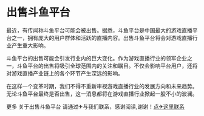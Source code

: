 # 出售斗鱼平台

最近，有传闻称斗鱼平台可能会被出售。据悉，斗鱼平台是中国最大的游戏直播平台之一，拥有庞大的用户群体和活跃的直播内容。出售斗鱼平台将会对游戏直播行业产生重大影响。

斗鱼平台的出售可能会引发行业内的巨大变化。作为游戏直播行业的领军企业之一，斗鱼平台的出售将吸引全球范围内的关注和瞩目。不仅会影响平台用户，还将对游戏直播产业链上的各个环节产生深远的影响。

在这样一个变革时期，我们不得不重新审视游戏直播行业的发展方向和未来趋势。无论斗鱼平台最终是否出售，这一消息都将在游戏直播行业掀起一股不小的波澜。

更多 关于出售斗鱼平台 请通过✈与我们联系，感谢阅读,谢谢！[点✈这里联系](https://d.k02.cc)